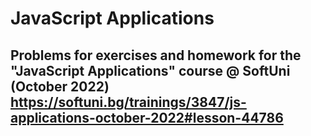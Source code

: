 # JavaScript Applications


## Problems for exercises and homework for the "JavaScript Applications" course @ SoftUni (October 2022)   https://softuni.bg/trainings/3847/js-applications-october-2022#lesson-44786
